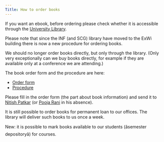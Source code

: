```yaml
---
Title: How to order books
---
```


If you want an ebook, before ordering please check whether it is accessible through the [University Library](http://www.unibe.ch/university/services/university_library/research/e_books/index_eng.html).

Please note that since the INF (and SCG) library have moved to the ExWi building there is now a new procedure for ordering books.

We should no longer order books directly, but only through the library.  (Only very exceptionally can we buy books directly, for example if they are available only at a conference we are attending.)

The book order form and the procedure are here:


-  [Order form](http://scg.unibe.ch/download/forms/INFBookOrderingForm.pdf)
-  [Procedure](http://scg.unibe.ch/download/forms/BuchbestellungenIAM-Personal_eng.pdf)

Please fill in the order form (the part about book information) and send it to [Nitish Patkar](%base_url%/staff/NitishPatkar) (or [Pooja Rani](%base_url%/staff/Pooja-Rani) in his absence).

It is still possible to order books for permanent loan to our offices.  The library will deliver such books to us once a week.

New: it is possible to mark books available to our students (âsemester depositoryâ) for courses.

